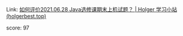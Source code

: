 Link: [如何评价2021.06.28 Java选修课期末上机试题？ | Holger 学习小站 (holgerbest.top)](https://blog.holgerbest.top/2021/06/29/java2021ks/)

score: 97